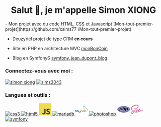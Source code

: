 <h1 align="center">Salut 👋, je m'appelle Simon XIONG</h1>
- Mon projet avec du code HTML, CSS et Javascript [Mon-tout-premier-projet](https://github.com/xsims77 /Mon-tout-premier-projet)

- Deuzyriel projet de type CRM **en cours**

- Site en PHP en architecture MVC [monBonCoin](https://github.com/xsims77/monBonCoin)

- Blog en Symfony6 [symfony_jean_dupont_blog ](https://github.com/xsims77/symfony_jean_dupont_blog)

<h3 align="left">Connectez-vous avec moi :</h3>
<p align="left">
<a href="https://linkedin.com /in/simon xiong" target="blank"><img align="center" src="https://raw.githubusercontent.com/rahuldkjain/github-profile-readme-generator/master/src/images/icons/ Social/linked-in-alt.svg" alt="simon xiong" height="30" width="40" /></a>
<a href="https://discord.gg/sims3043" target=" blank"><img align="center" src="https://raw.githubusercontent.com/rahuldkjain/github-profile-readme-generator/master/src/images/icons/Social/discord.svg" alt=" sims3043" height="30" width="40" /></a>
</p>

<h3 align="left">Langues et outils :</h3>
<p align="left"> <a href="https://www.w3schools.com/css/" target="_blank" rel="noreferrer"> <img src="https://raw.githubusercontent. com/devicons/devicon/master/icons/css3/css3-original-wordmark.svg" alt="css3" width="40" height="40"/> </a> <a href="https:// www.w3.org/html/" target="_blank" rel="noreferrer"> <img src="https://raw.githubusercontent.com/devicons/devicon/master/icons/html5/html5-original-wordmark .svg" alt="html5" width="40" height="40"/> </a> <a href="https://developer.mozilla.org/en-US/docs/Web/JavaScript" cible ="_blank" rel="noreferrer"> <img src="https://raw.githubusercontent.com/devicons/devicon/master/icons/javascript/javascript-original.svg" alt="javascript" width="40 " height="40"/> </a> <a href="https://mariadb.org/" target="_blank" rel="noreferrer"> <img src="https://www.vectorlogo. zone/logos/mariadb/mariadb-icon.svg" alt="mariadb" width="40" height="40"/> </a> <a href="https://www.mysql.com/" cible ="_blank" rel="noreferrer"> <img src="https://raw.githubusercontent.com/devicons/devicon/master/icons/mysql/mysql-original-wordmark.svg" alt="mysql" width= "40" height="40"/> </a> <a href="https://www.photoshop.com/fr" target="_blank" rel="noreferrer"> <img src="https:/ /raw.githubusercontent.com/devicons/devicon/master/icons/photoshop/photoshop-line.svg" alt="photoshop" width="40" height="40"/> </a> <a href="https ://www.php.net" target="_blank" rel="noreferrer"> <img src="https://raw.githubusercontent.com/devicons/devicon/master/icons/php/php-original.svg " alt="php" width="40" height="40"/> </a> <a href="https://sass-lang.com" target="_blank" rel="noreferrer"> <img src="https://raw.githubusercontent.com/devicons/devicon/master/icons/sass/sass-original.svg" alt="sass" width="40" height="40"/> </a> <a href="https://symfony.com" target="_blank" rel="noreferrer"> <img src="https://symfony.com/logos/symfony_black_03.svg" alt="symfony" width="40" height="40"/> </a> </p>

